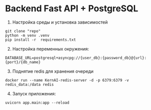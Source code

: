 # Backend Fast API + PostgreSQL

1. Настройка среды и установка зависимостей

```
git clone "repo"
python -m venv .venv
pip install -r  requirements.txt
```

2. Настройка переменных окружения:

```
DATABASE_URL=postgresql+asyncpg://{user_db}:{password_db}@{url}:{port}/{db_name}
```

3. Поднятие redis для хранения очереди

```
docker run --name KernAI-redis-server -d -p 6379:6379 -v redis_data:/data redis
```

4. Запуск приложения:

```
uvicorn app.main:app --reload
```
